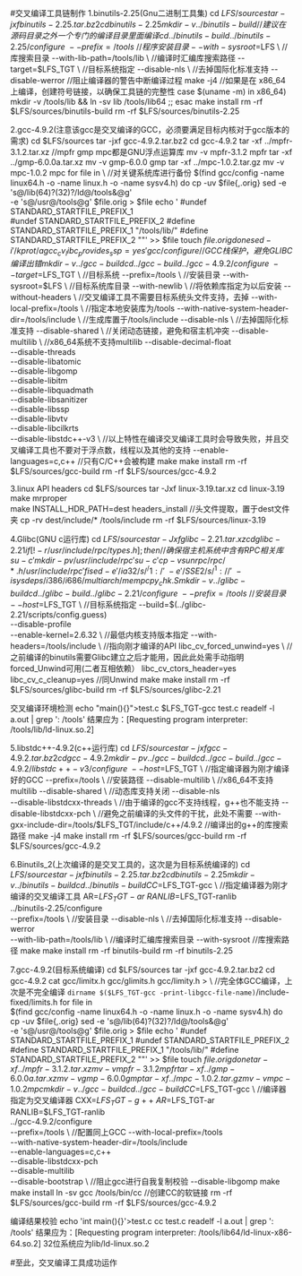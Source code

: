 #交叉编译工具链制作
1.binutils-2.25(Gnu二进制工具集)
cd $LFS/sources
tar -jxf binutils-2.25.tar.bz2
cd binutils-2.25
mkdir -v ../binutils-build 	//建议在源码目录之外一个专门的编译目录里面编译
cd ../binutils-build		
../binutils-2.25/configure \
--prefix=/tools \		//程序安装目录
--with-sysroot=$LFS \		//库搜索目录
--with-lib-path=/tools/lib \	//编译时汇编库搜索路径
--target=$LFS_TGT \		//目标系统指定
--disable-nls \			//去掉国际化标准支持
--disable-werror		//阻止编译器的警告中断编译过程
make -j4
//如果是在 x86_64 上编译，创建符号链接，以确保工具链的完整性
case $(uname -m) in
x86_64) mkdir -v /tools/lib && ln -sv lib /tools/lib64 ;;
esac
make install
rm -rf $LFS/sources/binutils-build
rm -rf $LFS/sources/binutils-2.25

2.gcc-4.9.2(注意该gcc是交叉编译的GCC，必须要满足目标内核对于gcc版本的需求)
cd $LFS/sources
tar -jxf gcc-4.9.2.tar.bz2
cd gcc-4.9.2
tar -xf ../mpfr-3.1.2.tar.xz	//mpfr gmp mpc都是GNU浮点运算库
mv -v mpfr-3.1.2 mpfr
tar -xf ../gmp-6.0.0a.tar.xz
mv -v gmp-6.0.0 gmp
tar -xf ../mpc-1.0.2.tar.gz
mv -v mpc-1.0.2 mpc
for file in \				//对关键系统库进行备份
	$(find gcc/config -name linux64.h -o -name linux.h -o -name sysv4.h)
	do
	cp -uv $file{,.orig}
	sed -e 's@/lib\(64\)\?\(32\)\?/ld@/tools&@g' \
	    -e 's@/usr@/tools@g' $file.orig > $file
	echo '
	#undef STANDARD_STARTFILE_PREFIX_1			
	#undef STANDARD_STARTFILE_PREFIX_2
	#define STANDARD_STARTFILE_PREFIX_1 "/tools/lib/"
	#define STANDARD_STARTFILE_PREFIX_2 ""' >> $file
	touch $file.orig
	done
sed -i '/k prot/agcc_cv_libc_provides_ssp=yes' gcc/configure	//GCC栈保护，避免GLIBC编译出错
mkdir -v ../gcc-build
cd ../gcc-build
../gcc-4.9.2/configure \
--target=$LFS_TGT \			//目标系统
--prefix=/tools \			//安装目录
--with-sysroot=$LFS \			//目标系统库目录
--with-newlib \				//将依赖库指定为以后安装
--without-headers \			//交叉编译工具不需要目标系统头文件支持，去掉
--with-local-prefix=/tools \		//指定本地安装库为/tools
--with-native-system-header-dir=/tools/include \	//生成库置于/tools/include
--disable-nls \				//去掉国际化标准支持
--disable-shared \			//关闭动态链接，避免和宿主机冲突
--disable-multilib \			//x86_64系统不支持multilib
--disable-decimal-float \
--disable-threads \
--disable-libatomic \
--disable-libgomp \
--disable-libitm \
--disable-libquadmath \
--disable-libsanitizer \
--disable-libssp \
--disable-libvtv \
--disable-libcilkrts \
--disable-libstdc++-v3 \		//以上特性在编译交叉编译工具时会导致失败，并且交叉编译工具也不要对于浮点数，线程以及其他的支持
--enable-languages=c,c++		//只有C/C++会被构建
make
make install
rm -rf $LFS/sources/gcc-build
rm -rf $LFS/sources/gcc-4.9.2

3.linux API headers
cd $LFS/sources
tar -Jxf linux-3.19.tar.xz
cd linux-3.19
make mrproper					
make INSTALL_HDR_PATH=dest headers_install	//头文件提取，置于dest文件夹
cp -rv dest/include/* /tools/include
rm -rf $LFS/sources/linux-3.19

4.Glibc(GNU c运行库)
cd $LFS/sources
tar -Jxf glibc-2.21.tar.xz
cd glibc-2.21
if [ ! -r /usr/include/rpc/types.h ]; then	//确保宿主机系统中含有RPC相关库
su -c 'mkdir -pv /usr/include/rpc'
su -c 'cp -v sunrpc/rpc/*.h /usr/include/rpc'
fi
sed -e '/ia32/s/^/1:/' \
-e '/SSE2/s/^1://' \
-i sysdeps/i386/i686/multiarch/mempcpy_chk.S
mkdir -v ../glibc-build
cd ../glibc-build
../glibc-2.21/configure \
--prefix=/tools \					//安装目录
--host=$LFS_TGT \					//目标系统指定
--build=$(../glibc-2.21/scripts/config.guess) \
--disable-profile \
--enable-kernel=2.6.32 \				//最低内核支持版本指定
--with-headers=/tools/include \				//指向刚才编译的API
libc_cv_forced_unwind=yes \				//之前编译的binutils需要Glibc建立之后才能用，因此此处需手动指明forced_Unwind可用(二者互相依赖）
libc_cv_ctors_header=yes \
libc_cv_c_cleanup=yes					//同Unwind
make
make install
rm -rf $LFS/sources/glibc-build
rm -rf $LFS/sources/glibc-2.21

交叉编译环境检测
	echo "main(){}">test.c
	$LFS_TGT-gcc test.c
	readelf -l a.out | grep ': /tools'
	结果应为：[Requesting program interpreter: /tools/lib/ld-linux.so.2]

5.libstdc++-4.9.2(c++运行库)
cd $LFS/sources
tar -jxf gcc-4.9.2.tar.bz2
cd gcc-4.9.2
mkdir -pv ../gcc-build
cd ../gcc-build
../gcc-4.9.2/libstdc++-v3/configure \
--host=$LFS_TGT \			//指定编译器为刚才编译好的GCC
--prefix=/tools \			//安装路径
--disable-multilib \			//x86_64不支持multilib
--disable-shared \			//动态库支持关闭
--disable-nls \
--disable-libstdcxx-threads \		//由于编译的gcc不支持线程，g++也不能支持
--disable-libstdcxx-pch \		//避免之前编译的头文件的干扰，此处不需要
--with-gxx-include-dir=/tools/$LFS_TGT/include/c++/4.9.2 //编译出的g++的库搜索路径
make	-j4
make install
rm -rf $LFS/sources/gcc-build
rm -rf $LFS/sources/gcc-4.9.2

6.Binutils_2(上次编译的是交叉工具的，这次是为目标系统编译的)
cd $LFS/sources
tar -jxf binutils-2.25.tar.bz2
cd binutils-2.25
mkdir -v ../binutils-build
cd ../binutils-build
CC=$LFS_TGT-gcc \			//指定编译器为刚才编译的交叉编译工具
AR=$LFS_TGT-ar \			
RANLIB=$LFS_TGT-ranlib \
../binutils-2.25/configure \
--prefix=/tools \			//安装目录
--disable-nls \				//去掉国际化标准支持
--disable-werror \
--with-lib-path=/tools/lib \		//编译时汇编库搜索目录
--with-sysroot				//库搜索路径
make
make install
rm -rf binutils-build
rm -rf binutils-2.25

7.gcc-4.9.2(目标系统编译)
cd $LFS/sources
tar -jxf gcc-4.9.2.tar.bz2
cd gcc-4.9.2
cat gcc/limitx.h gcc/glimits.h gcc/limity.h > \		//完全体GCC编译，上次是不完全编译
`dirname $($LFS_TGT-gcc -print-libgcc-file-name)`/include-fixed/limits.h
for file in \
$(find gcc/config -name linux64.h -o -name linux.h -o -name sysv4.h)
do
	cp -uv $file{,.orig}
	sed -e 's@/lib\(64\)\?\(32\)\?/ld@/tools&@g' \
 	   -e 's@/usr@/tools@g' $file.orig > $file
	echo '
	#undef STANDARD_STARTFILE_PREFIX_1
	#undef STANDARD_STARTFILE_PREFIX_2
	#define STANDARD_STARTFILE_PREFIX_1 "/tools/lib/"
	#define STANDARD_STARTFILE_PREFIX_2 ""' >> $file
	touch $file.orig
done
tar -xf ../mpfr-3.1.2.tar.xz
mv -v mpfr-3.1.2 mpfr
tar -xf ../gmp-6.0.0a.tar.xz
mv -v gmp-6.0.0 gmp
tar -xf ../mpc-1.0.2.tar.gz
mv -v mpc-1.0.2 mpc
mkdir -v ../gcc-build
cd ../gcc-build
CC=$LFS_TGT-gcc \				//编译器指定为交叉编译器
CXX=$LFS_TGT-g++ \
AR=$LFS_TGT-ar \
RANLIB=$LFS_TGT-ranlib \
../gcc-4.9.2/configure \
--prefix=/tools \				//配置同上GCC
--with-local-prefix=/tools \
--with-native-system-header-dir=/tools/include \
--enable-languages=c,c++ \
--disable-libstdcxx-pch \
--disable-multilib \
--disable-bootstrap \				//阻止gcc进行自我复制校验
--disable-libgomp
make
make install
ln -sv gcc /tools/bin/cc			//创建CC的软链接
rm -rf $LFS/sources/gcc-build
rm -rf $LFS/sources/gcc-4.9.2

编译结果校验
echo 'int main(){}'>test.c
cc test.c
readelf -l a.out | grep ': /tools'
	结果应为：[Requesting program interpreter: /tools/lib64/ld-linux-x86-64.so.2]
	32位系统应为lib/ld-linux.so.2

#至此，交叉编译工具成功运作
